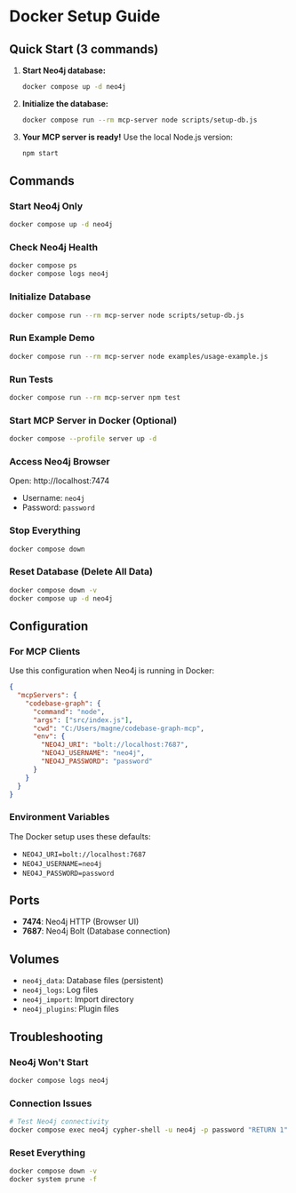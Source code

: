 # Docker Setup Guide

## Quick Start (3 commands)

1. **Start Neo4j database:**
   ```bash
   docker compose up -d neo4j
   ```

2. **Initialize the database:**
   ```bash
   docker compose run --rm mcp-server node scripts/setup-db.js
   ```

3. **Your MCP server is ready!** Use the local Node.js version:
   ```bash
   npm start
   ```

## Commands

### Start Neo4j Only
```bash
docker compose up -d neo4j
```

### Check Neo4j Health
```bash
docker compose ps
docker compose logs neo4j
```

### Initialize Database
```bash
docker compose run --rm mcp-server node scripts/setup-db.js
```

### Run Example Demo
```bash
docker compose run --rm mcp-server node examples/usage-example.js
```

### Run Tests
```bash
docker compose run --rm mcp-server npm test
```

### Start MCP Server in Docker (Optional)
```bash
docker compose --profile server up -d
```

### Access Neo4j Browser
Open: http://localhost:7474
- Username: `neo4j`
- Password: `password`

### Stop Everything
```bash
docker compose down
```

### Reset Database (Delete All Data)
```bash
docker compose down -v
docker compose up -d neo4j
```

## Configuration

### For MCP Clients
Use this configuration when Neo4j is running in Docker:

```json
{
  "mcpServers": {
    "codebase-graph": {
      "command": "node",
      "args": ["src/index.js"],
      "cwd": "C:/Users/magne/codebase-graph-mcp",
      "env": {
        "NEO4J_URI": "bolt://localhost:7687",
        "NEO4J_USERNAME": "neo4j", 
        "NEO4J_PASSWORD": "password"
      }
    }
  }
}
```

### Environment Variables
The Docker setup uses these defaults:
- `NEO4J_URI=bolt://localhost:7687`
- `NEO4J_USERNAME=neo4j`
- `NEO4J_PASSWORD=password`

## Ports
- **7474**: Neo4j HTTP (Browser UI)
- **7687**: Neo4j Bolt (Database connection)

## Volumes
- `neo4j_data`: Database files (persistent)
- `neo4j_logs`: Log files
- `neo4j_import`: Import directory
- `neo4j_plugins`: Plugin files

## Troubleshooting

### Neo4j Won't Start
```bash
docker compose logs neo4j
```

### Connection Issues
```bash
# Test Neo4j connectivity
docker compose exec neo4j cypher-shell -u neo4j -p password "RETURN 1"
```

### Reset Everything
```bash
docker compose down -v
docker system prune -f
```

